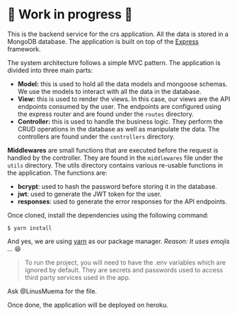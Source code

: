 # 🚧 Work in progress 🚧

This is the backend service for the crs application. All the data is stored in a MongoDB database. The application is built on top of the [Express](https://expressjs.com/) framework. 

The system architecture follows a simple MVC pattern. The application is divided into three main parts:
* **Model:** this is used to hold all the data models and mongoose schemas. We use the models to interact with all the data in the database.
* **View:** this is used to render the views. In this case, our views are the API endpoints consumed by the user. The endpoints are configured using the express router and are found under the `routes` directory.
* **Controller:** this is used to handle the business logic. They perform the CRUD operations in the database as well as manipulate the data. The controllers are found under the `controllers` directory.

**Middlewares** are small functions that are executed before the request is handled by the controller. They are found in the `middlewares` file under the `utils` directory. The utils directory contains various re-usable functions in the application. The functions are:
* **bcrypt**: used to hash the password before storing it in the database.
* **jwt**: used to generate the JWT token for the user.
* **responses**: used to generate the error responses for the API endpoints.

Once cloned, install the dependencies using the following command:

    $ yarn install

And yes, we are using [yarn](https://yarnpkg.com/) as our package manager. _Reason: It uses emojis ..._ 😆

> To run the project, you will need to have the .env variables which are ignored by default. They are secrets and passwords used to access third party services used in the app. 

Ask @LinusMuema for the file.

Once done, the application will be deployed on heroku.
